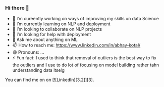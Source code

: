 ### Hi there 👋
- 🔭 I’m cureently working on ways of improving my skills on data Science
- 🌱 I’m currently learning on NLP and deployment
- 👯 I’m looking to collaborate on NLP projects 
- 🤔 I’m looking for help with  deployment
- 💬  Ask me about anything on ML
- 📫 How to reach me: https://www.linkedin.com/in/abhay-kotal/
- 😄 Pronouns: ...
- ⚡ Fun fact:  I used to think that removal of outliers is the best way to fix the outliers and I use to do lot of focusing on model building rather tahn understanding data itselg



<!-- Actual text -->

You can find me on  on [![LinkedIn][3.2]][3].

<!-- Icons -->

[1.2]: http://i.imgur.com/wWzX9uB.png (twitter icon without padding)
[2.2]: https://raw.githubusercontent.com/MartinHeinz/MartinHeinz/master/linkedin-3-16.png (LinkedIn icon without padding)

<!-- Links to your social media accounts -->

[2]:  https://www.linkedin.com/in/abhay-kotal/
